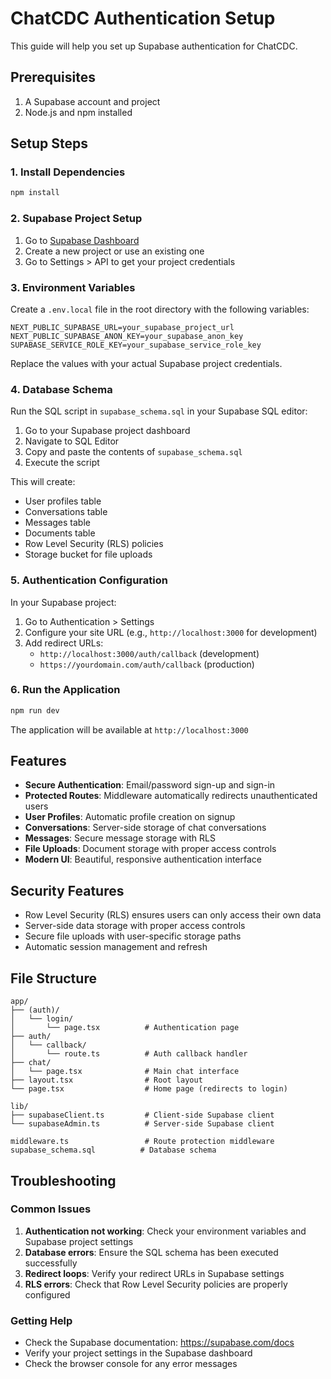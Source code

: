 # ChatCDC Authentication Setup

This guide will help you set up Supabase authentication for ChatCDC.

## Prerequisites

1. A Supabase account and project
2. Node.js and npm installed

## Setup Steps

### 1. Install Dependencies

```bash
npm install
```

### 2. Supabase Project Setup

1. Go to [Supabase Dashboard](https://supabase.com/dashboard)
2. Create a new project or use an existing one
3. Go to Settings > API to get your project credentials

### 3. Environment Variables

Create a `.env.local` file in the root directory with the following variables:

```env
NEXT_PUBLIC_SUPABASE_URL=your_supabase_project_url
NEXT_PUBLIC_SUPABASE_ANON_KEY=your_supabase_anon_key
SUPABASE_SERVICE_ROLE_KEY=your_supabase_service_role_key
```

Replace the values with your actual Supabase project credentials.

### 4. Database Schema

Run the SQL script in `supabase_schema.sql` in your Supabase SQL editor:

1. Go to your Supabase project dashboard
2. Navigate to SQL Editor
3. Copy and paste the contents of `supabase_schema.sql`
4. Execute the script

This will create:
- User profiles table
- Conversations table
- Messages table
- Documents table
- Row Level Security (RLS) policies
- Storage bucket for file uploads

### 5. Authentication Configuration

In your Supabase project:

1. Go to Authentication > Settings
2. Configure your site URL (e.g., `http://localhost:3000` for development)
3. Add redirect URLs:
   - `http://localhost:3000/auth/callback` (development)
   - `https://yourdomain.com/auth/callback` (production)

### 6. Run the Application

```bash
npm run dev
```

The application will be available at `http://localhost:3000`

## Features

- **Secure Authentication**: Email/password sign-up and sign-in
- **Protected Routes**: Middleware automatically redirects unauthenticated users
- **User Profiles**: Automatic profile creation on signup
- **Conversations**: Server-side storage of chat conversations
- **Messages**: Secure message storage with RLS
- **File Uploads**: Document storage with proper access controls
- **Modern UI**: Beautiful, responsive authentication interface

## Security Features

- Row Level Security (RLS) ensures users can only access their own data
- Server-side data storage with proper access controls
- Secure file uploads with user-specific storage paths
- Automatic session management and refresh

## File Structure

```
app/
├── (auth)/
│   └── login/
│       └── page.tsx          # Authentication page
├── auth/
│   └── callback/
│       └── route.ts          # Auth callback handler
├── chat/
│   └── page.tsx              # Main chat interface
├── layout.tsx                # Root layout
└── page.tsx                  # Home page (redirects to login)

lib/
├── supabaseClient.ts         # Client-side Supabase client
└── supabaseAdmin.ts          # Server-side Supabase client

middleware.ts                 # Route protection middleware
supabase_schema.sql          # Database schema
```

## Troubleshooting

### Common Issues

1. **Authentication not working**: Check your environment variables and Supabase project settings
2. **Database errors**: Ensure the SQL schema has been executed successfully
3. **Redirect loops**: Verify your redirect URLs in Supabase settings
4. **RLS errors**: Check that Row Level Security policies are properly configured

### Getting Help

- Check the Supabase documentation: https://supabase.com/docs
- Verify your project settings in the Supabase dashboard
- Check the browser console for any error messages
